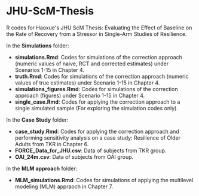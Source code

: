 # JHU-ScM-Thesis
R codes for Haoxue's JHU ScM Thesis: Evaluating the Effect of Baseline on the Rate of Recovery from a Stressor in Single-Arm Studies of Resilience.

In the **Simulations** folder:

- **simulations.Rmd**: Codes for simulations of the correction approach (numeric values of naive, RCT and corrected estimates) under Scenarios 1-15 in Chapter 4.
- **truth.Rmd**: Codes for simulations of the correction approach (numeric values of true estimates) under Scenario 1-15 in Chapter 4. 
- **simulations_figures.Rmd**: Codes for simulations of the correction approach (figures) under Scenario 1-15 in Chapter 4.
- **single_case.Rmd**: Codes for applying the correction approach to a single simulated sample (For exploring the simulation codes only).

In the **Case Study** folder:

- **case_study.Rmd**: Codes for applying the correction approach and performing sensitivity analysis on a case study: Resilience of Older Adults from TKR in Chapter 6.
- **FORCE_Data_for_JHU.csv**: Data of subjects from TKR group.
- **OAI_24m.csv**: Data of subjects from OAI group.

In the **MLM approach** folder:

- **MLM_simulations.Rmd**: Codes for simulations of applying the multilevel modeling (MLM) appraoch in Chapter 7. 
